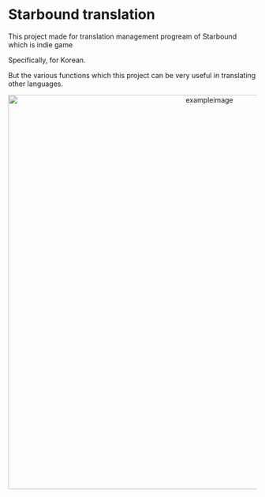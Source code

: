 # Starbound translation

This project made for translation management progream of Starbound which is indie game

Specifically, for Korean.

But the various functions which this project can be very useful in translating other languages.

<p align="center">
    <img width="800" height="auto" src="https://github.com/int11/trans_starbound/blob/master/trans_star/example.png" alt="exampleimage" />
</p>
